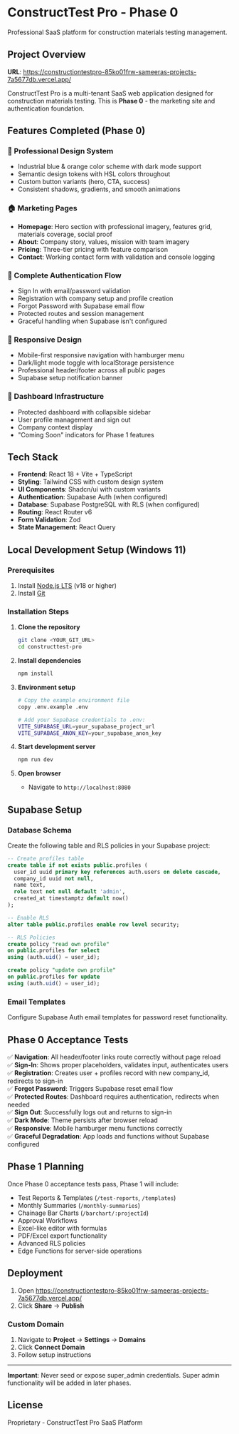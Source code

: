 # ConstructTest Pro - Phase 0

Professional SaaS platform for construction materials testing management.

## Project Overview

**URL**: https://constructiontestpro-85ko01frw-sameeras-projects-7a5677db.vercel.app/

ConstructTest Pro is a multi-tenant SaaS web application designed for construction materials testing. This is **Phase 0** - the marketing site and authentication foundation.

## Features Completed (Phase 0)

### 🎨 Professional Design System
- Industrial blue & orange color scheme with dark mode support
- Semantic design tokens with HSL colors throughout
- Custom button variants (hero, CTA, success)
- Consistent shadows, gradients, and smooth animations

### 🏠 Marketing Pages
- **Homepage**: Hero section with professional imagery, features grid, materials coverage, social proof
- **About**: Company story, values, mission with team imagery
- **Pricing**: Three-tier pricing with feature comparison
- **Contact**: Working contact form with validation and console logging

### 🔐 Complete Authentication Flow
- Sign In with email/password validation
- Registration with company setup and profile creation
- Forgot Password with Supabase email flow
- Protected routes and session management
- Graceful handling when Supabase isn't configured

### 📱 Responsive Design
- Mobile-first responsive navigation with hamburger menu
- Dark/light mode toggle with localStorage persistence
- Professional header/footer across all public pages
- Supabase setup notification banner

### 🏢 Dashboard Infrastructure
- Protected dashboard with collapsible sidebar
- User profile management and sign out
- Company context display
- "Coming Soon" indicators for Phase 1 features

## Tech Stack

- **Frontend**: React 18 + Vite + TypeScript
- **Styling**: Tailwind CSS with custom design system
- **UI Components**: Shadcn/ui with custom variants
- **Authentication**: Supabase Auth (when configured)
- **Database**: Supabase PostgreSQL with RLS (when configured)
- **Routing**: React Router v6
- **Form Validation**: Zod
- **State Management**: React Query

## Local Development Setup (Windows 11)

### Prerequisites
1. Install [Node.js LTS](https://nodejs.org/) (v18 or higher)
2. Install [Git](https://git-scm.com/)

### Installation Steps

1. **Clone the repository**
   ```bash
   git clone <YOUR_GIT_URL>
   cd constructtest-pro
   ```

2. **Install dependencies**
   ```bash
   npm install
   ```

3. **Environment setup**
   ```bash
   # Copy the example environment file
   copy .env.example .env

   # Add your Supabase credentials to .env:
   VITE_SUPABASE_URL=your_supabase_project_url
   VITE_SUPABASE_ANON_KEY=your_supabase_anon_key
   ```

4. **Start development server**
   ```bash
   npm run dev
   ```

5. **Open browser**
   - Navigate to `http://localhost:8080`

## Supabase Setup

### Database Schema

Create the following table and RLS policies in your Supabase project:

```sql
-- Create profiles table
create table if not exists public.profiles (
  user_id uuid primary key references auth.users on delete cascade,
  company_id uuid not null,
  name text,
  role text not null default 'admin',
  created_at timestamptz default now()
);

-- Enable RLS
alter table public.profiles enable row level security;

-- RLS Policies
create policy "read own profile"
on public.profiles for select
using (auth.uid() = user_id);

create policy "update own profile"
on public.profiles for update
using (auth.uid() = user_id);
```

### Email Templates
Configure Supabase Auth email templates for password reset functionality.

## Phase 0 Acceptance Tests

✅ **Navigation**: All header/footer links route correctly without page reload  
✅ **Sign-In**: Shows proper placeholders, validates input, authenticates users  
✅ **Registration**: Creates user + profiles record with new company_id, redirects to sign-in  
✅ **Forgot Password**: Triggers Supabase reset email flow  
✅ **Protected Routes**: Dashboard requires authentication, redirects when needed  
✅ **Sign Out**: Successfully logs out and returns to sign-in  
✅ **Dark Mode**: Theme persists after browser reload  
✅ **Responsive**: Mobile hamburger menu functions correctly  
✅ **Graceful Degradation**: App loads and functions without Supabase configured  

## Phase 1 Planning

Once Phase 0 acceptance tests pass, Phase 1 will include:
- Test Reports & Templates (`/test-reports`, `/templates`)
- Monthly Summaries (`/monthly-summaries`)
- Chainage Bar Charts (`/barchart/:projectId`)
- Approval Workflows
- Excel-like editor with formulas
- PDF/Excel export functionality
- Advanced RLS policies
- Edge Functions for server-side operations

## Deployment

1. Open https://constructiontestpro-85ko01frw-sameeras-projects-7a5677db.vercel.app/
2. Click **Share** → **Publish**

### Custom Domain
1. Navigate to **Project** → **Settings** → **Domains**
2. Click **Connect Domain**
3. Follow setup instructions

---

**Important**: Never seed or expose super_admin credentials. Super admin functionality will be added in later phases.

## License

Proprietary - ConstructTest Pro SaaS Platform
